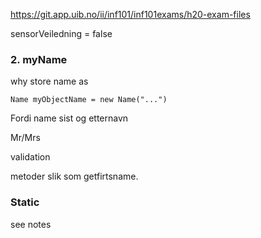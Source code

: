 https://git.app.uib.no/ii/inf101/inf101exams/h20-exam-files

sensorVeiledning = false

### 2. myName

why store name as

`Name myObjectName = new Name("...")`

Fordi name sist og etternavn

Mr/Mrs

validation

metoder slik som getfirtsname.

### Static

see notes

